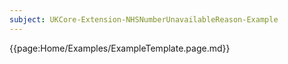 ```yaml
---
subject: UKCore-Extension-NHSNumberUnavailableReason-Example
---
```

{{page:Home/Examples/ExampleTemplate.page.md}}